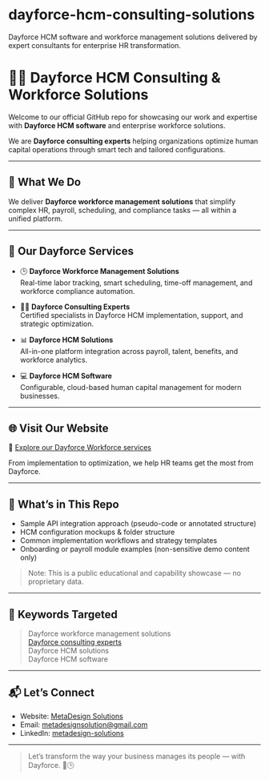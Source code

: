 # dayforce-hcm-consulting-solutions
Dayforce HCM software and workforce management solutions delivered by expert consultants for enterprise HR transformation.

# 🧑‍💼 Dayforce HCM Consulting & Workforce Solutions

Welcome to our official GitHub repo for showcasing our work and expertise with **Dayforce HCM software** and enterprise workforce solutions.

We are **Dayforce consulting experts** helping organizations optimize human capital operations through smart tech and tailored configurations.

---

## 🧠 What We Do

We deliver **Dayforce workforce management solutions** that simplify complex HR, payroll, scheduling, and compliance tasks — all within a unified platform.

---

## 💼 Our Dayforce Services

- 🕒 **Dayforce Workforce Management Solutions**  
  Real-time labor tracking, smart scheduling, time-off management, and workforce compliance automation.

- 🧑‍💼 **Dayforce Consulting Experts**  
  Certified specialists in Dayforce HCM implementation, support, and strategic optimization.

- 📊 **Dayforce HCM Solutions**  
  All-in-one platform integration across payroll, talent, benefits, and workforce analytics.

- 💻 **Dayforce HCM Software**  
  Configurable, cloud-based human capital management for modern businesses.

---

## 🌐 Visit Our Website

🔗 [Explore our Dayforce Workforce services](https://metadesignsolutions.com/whats-new-in-dayforce-workforce-management-for-2025-key-updates-and-features/)

From implementation to optimization, we help HR teams get the most from Dayforce.

---

## 📁 What’s in This Repo

- Sample API integration approach (pseudo-code or annotated structure)
- HCM configuration mockups & folder structure
- Common implementation workflows and strategy templates
- Onboarding or payroll module examples (non-sensitive demo content only)

> Note: This is a public educational and capability showcase — no proprietary data.

---

## 🎯 Keywords Targeted

> Dayforce workforce management solutions  
> [Dayforce consulting experts](https://metadesignsolutions.com/dayforce-workforce-management-solutions/)  
> Dayforce HCM solutions  
> Dayforce HCM software

---

## 📬 Let’s Connect

- Website: [MetaDesign Solutions](https://www.metadesignsolutions.com/)
- Email: metadesignsolution@gmail.com
- LinkedIn: [metadesign-solutions](https://www.linkedin.com/company/metadesign-solutions/)

---

> Let’s transform the way your business manages its people — with Dayforce. 🚀🕒
